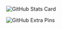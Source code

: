 ![GitHub Stats Card](https://github-readme-stats.vercel.app/api?username=zizi4n5)


![GitHub Extra Pins](https://github-readme-stats.vercel.app/api/pin/?username=zizi4n5&repo=homebridge-switchbot-for-mac)
